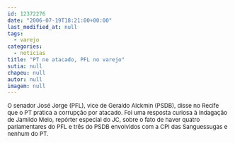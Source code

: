 ```yaml
---
id: 12372276
date: "2006-07-19T18:21:00+00:00"
last_modified_at: null
tags:
  - varejo
categories:
  - noticias
title: "PT no atacado, PFL no varejo"
sutia: null
chapeu: null
autor: null
imagem: null
---
```

<p><FONT size=2><FONT size=2></p>
<p><P>O senador José Jorge (PFL), vice de Geraldo Alckmin (PSDB), disse no Recife que o PT pratica a corrupção por atacado. Foi uma resposta curiosa à indagação de Jamildo Melo, repórter especial do JC, sobre o fato de haver quatro parlamentares do PFL e três do PSDB envolvidos com a CPI das Sanguessugas e nenhum do PT.</P></FONT></FONT><FONT face=Verdana size=3></FONT> </p>
